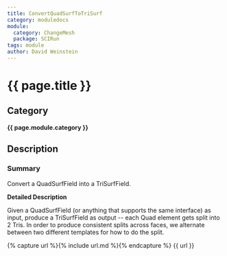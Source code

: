 ```yaml
---
title: ConvertQuadSurfToTriSurf
category: moduledocs
module:
  category: ChangeMesh
  package: SCIRun
tags: module
author: David Weinstein
---
```


# {{ page.title }}

## Category

**{{ page.module.category }}**

## Description

### Summary

Convert a QuadSurfField into a TriSurfField.

**Detailed Description**

Given a QuadSurfField (or anything that supports the same interface) as input, produce a TriSurfField as output -- each Quad element gets split into 2 Tris. In order to produce consistent splits across faces, we alternate between two different templates for how to do the split.

{% capture url %}{% include url.md %}{% endcapture %}
{{ url }}
